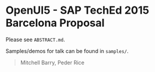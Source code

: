# OpenUI5 - SAP TechEd 2015 Barcelona Proposal

Please see `ABSTRACT.md`.

Samples/demos for talk can be found in `samples/`.

> Mitchell Barry, Peder Rice
